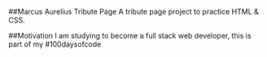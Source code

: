 ##Marcus Aurelius Tribute Page
A tribute page project to practice HTML & CSS.

##Motivation
I am studying to become a full stack web developer, this is part of my #100daysofcode